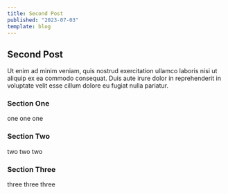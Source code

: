 ```yaml
---
title: Second Post
published: "2023-07-03"
template: blog
---
```


## Second Post

Ut enim ad minim veniam, quis nostrud exercitation ullamco laboris nisi ut aliquip ex ea commodo consequat. Duis aute irure dolor in reprehenderit in voluptate velit esse cillum dolore eu fugiat nulla pariatur.

### Section One

one one one

### Section Two

two two two

### Section Three

three three three
